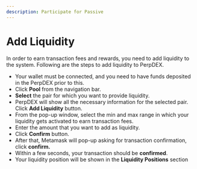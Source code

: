 ```yaml
---
description: Participate for Passive
---
```


# Add Liquidity

In order to earn transaction fees and rewards, you need to add liquidity to the system. Following are the steps to add liquidity to PerpDEX.

* Your wallet must be connected, and you need to have funds deposited in the PerpDEX prior to this.
* Click **Pool** from the navigation bar.
* **Select** the pair for which you want to provide liquidity.
* PerpDEX will show all the necessary information for the selected pair. Click **Add Liquidity** button.
* From the pop-up window, select the min and max range in which your liquidity gets activated to earn transaction fees.
* Enter the amount that you want to add as liquidity.
* Click **Confirm** button.
* After that, Metamask will pop-up asking for transaction confirmation, click **confirm.**
* Within a few seconds, your transaction should be **confirmed**.
* Your liquidity position will be shown in the **Liquidity Positions** section
